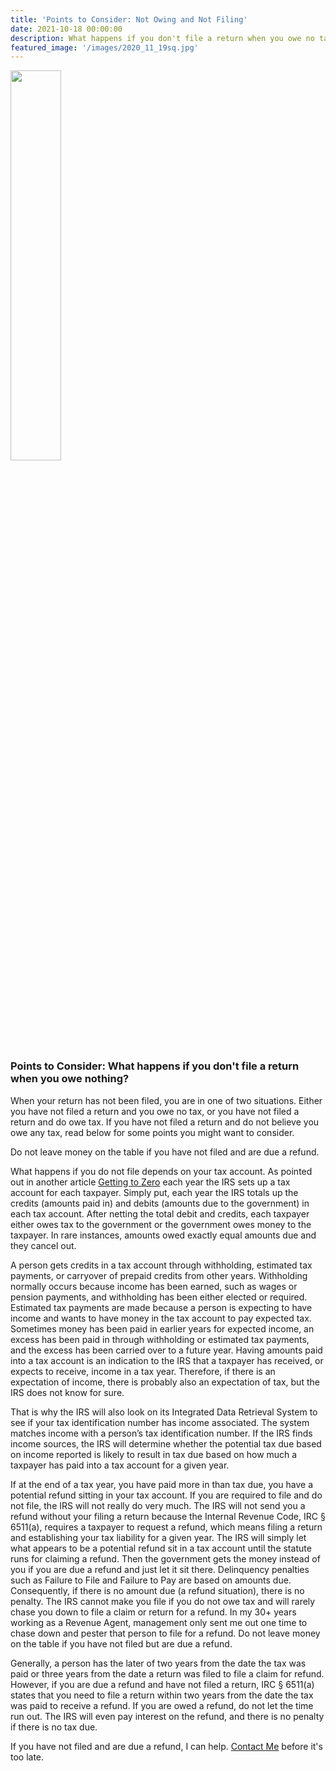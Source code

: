 ```yaml
---
title: 'Points to Consider: Not Owing and Not Filing'
date: 2021-10-18 00:00:00
description: What happens if you don't file a return when you owe no tax?
featured_image: '/images/2020_11_19sq.jpg' 
---
```


<img src="{{ site.baseurl }}/images/2020_11_19sq.jpg" width="40%">

### Points to Consider:  What happens if you don't file a return when you owe nothing?

When your return has not been filed, you are in one of two situations.  Either you have not filed a return and you owe no tax, or you have not filed a return and do owe tax.  If you have not filed a return and do not believe you owe any tax, read below for some points you might want to consider.

Do not leave money on the table if you have not filed and are due a refund.

What happens if you do not file depends on your tax account.  As pointed out in another article [Getting to Zero](https://forestmillercpa.com/resources/gettingtozero) each year the IRS sets up a tax account for each taxpayer.  Simply put, each year the IRS totals up the credits (amounts paid in) and debits (amounts due to the government) in each tax account.  After netting the total debit and credits, each taxpayer either owes tax to the government or the government owes money to the taxpayer.  In rare instances, amounts owed exactly equal amounts due and they cancel out.  

A person gets credits in a tax account through withholding, estimated tax payments, or carryover of prepaid credits from other years.  Withholding normally occurs because income has been earned, such as wages or pension payments, and withholding has been either elected or required.  Estimated tax payments are made because a person is expecting to have income and wants to have money in the tax account to pay expected tax.  Sometimes money has been paid in earlier years for expected income, an excess has been paid in through withholding or estimated tax payments, and the excess has been carried over to a future year.  Having amounts paid into a tax account is an indication to the IRS that a taxpayer has received, or expects to receive, income in a tax year.  Therefore, if there is an expectation of income, there is probably also an expectation of tax, but the IRS does not know for sure.

That is why the IRS will also look on its Integrated Data Retrieval System to see if your tax identification number has income associated.  The system matches income with a person’s tax identification number.  If the IRS finds income sources, the IRS will determine whether the potential tax due based on income reported is likely to result in tax due based on how much a taxpayer has paid into a tax account for a given year.  

If at the end of a tax year, you have paid more in than tax due, you have a potential refund sitting in your tax account.  If you are required to file and do not file, the IRS will not really do very much.  The IRS will not send you a refund without your filing a return because the Internal Revenue Code, IRC § 6511(a), requires a taxpayer to request a refund, which means filing a return and establishing your tax liability for a given year.  The IRS will simply let what appears to be a potential refund sit in a tax account until the statute runs for claiming a refund.  Then the government gets the money instead of you if you are due a refund and just let it sit there.  Delinquency penalties such as Failure to File and Failure to Pay are based on amounts due.  Consequently, if there is no amount due (a refund situation), there is no penalty.  The IRS cannot make you file if you do not owe tax and will rarely chase you down to file a claim or return for a refund.  In my 30+ years working as a Revenue Agent, management only sent me out one time to chase down and pester that person to file for a refund.  Do not leave money on the table if you have not filed but are due a refund.  

Generally, a person has the later of two years from the date the tax was paid or three years from the date a return was filed to file a claim for refund.  However, if you are due a refund and have not filed a return, IRC § 6511(a) states that you need to file a return within two years from the date the tax was paid to receive a refund.  If you are owed a refund, do not let the time run out.   The IRS will even pay interest on the refund, and there is no penalty if there is no tax due.

If you have not filed and are due a refund, I can help.  [Contact Me](http://forestmillercpa.com/contact) before it's too late.




